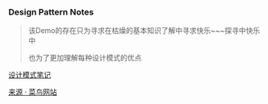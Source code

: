 ### Design Pattern Notes

> 该Demo的存在只为寻求在枯燥的基本知识了解中寻求快乐~~~探寻中快乐中
> 
> 也为了更加理解每种设计模式的优点

[设计模式笔记](https://github.com/zwping/PNotes/blob/master/JavaNotes/DesignPattern.md)

[来源 · 菜鸟网站](http://www.runoob.com/design-pattern/design-pattern-intro.html)